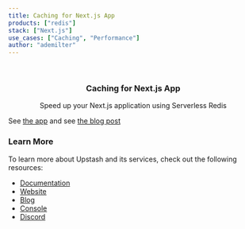 ```yaml
---
title: Caching for Next.js App
products: ["redis"]
stack: ["Next.js"]
use_cases: ["Caching", "Performance"]
author: "ademilter"
---
```


<br />
<div align="center">

  <h3 align="center">Caching for Next.js App</h3>

  <p align="center">
   Speed up your Next.js application using Serverless Redis
  </p>
</div>

See [the app](https://next-caching-with-redis.vercel.app/) and see [the blog post](https://blog.upstash.com/nextjs-caching-with-redis)

### Learn More

To learn more about Upstash and its services, check out the following resources:

- [Documentation](https://docs.upstash.com)
- [Website](https://upstash.com)
- [Blog](https://upstash.com/blog)
- [Console](https://console.upstash.com)
- [Discord](https://upstash.com/discord)
